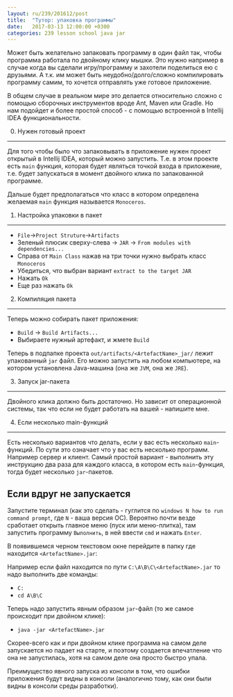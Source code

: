 ```yaml
---
layout: ru/239/201612/post
title:  "Тутор: упаковка программы"
date:   2017-03-13 12:00:00 +0300
categories: 239 lesson school java jar
---
```


Может быть желательно запаковать программу в один файл так, чтобы программа работала по двойному клику мышки.
Это нужно например в случае когда вы сделали игру/программу и захотели поделиться ею с друзьями.
А т.к. им может быть неудобно/долго/сложно компилировать программу самим, то хочется отправлять уже готовое приложение.

В общем случае в реальном мире это делается относительно сложно с помощью сборочных инструментов вроде Ant, Maven или Gradle. Но нам подойдет и более простой способ - с помощью встроенной в Intellij IDEA функциональности.

0) Нужен готовый проект
-----------------------

Для того чтобы было что запаковывать в приложение нужен проект открытый в Intellij IDEA, который можно запустить. Т.е. в этом проекте есть ```main``` функция, которая будет являться точкой входа в приложение, т.е. будет запускаться в момент двойного клика по запакованной программе.

Дальше будет предполагаться что класс в котором определена желаемая ```main``` функция называется ```Monoceros```.

1) Настройка упаковки в пакет
-----------------------------

- ```File```->```Project Struture```->```Artifacts```
- Зеленый плюсик сверху-слева -> ```JAR``` -> ```From modules with dependencies...```
- Справа от ```Main Class``` нажав на три точки нужно выбрать класс ```Monoceros```
- Убедиться, что выбран вариант ```extract to the target JAR```
- Нажать ```Ok```
- Еще раз нажать ```Ok```

2) Компиляция пакета
--------------------

Теперь можно собирать пакет приложения:

- ```Build``` -> ```Build Artifacts...```
- Выбираете нужный артефакт, и жмете ```Build```

Теперь в подпапке проекта ```out/artifacts/<ArtefactName>_jar/``` лежит упакованный ```jar``` файл. Его можно запустить на любом компьютере, на котором установлена Java-машина (она же ```JVM```, она же ```JRE```).
  
3) Запуск jar-пакета
--------------------

Двойного клика должно быть достаточно. Но зависит от операционной системы, так что если не будет работать на вашей - напишите мне.

4) Если несколько main-функций
------------------------------

Есть несколько вариантов что делать, если у вас есть несколько ```main```-функций. По сути это означает что у вас есть несколько программ. Например сервер и клиент. Самый простой вариант - выполнить эту инструкцию два раза для каждого класса, в котором есть ```main```-функция, тогда будет несколько ```jar```-пакетов.

Если вдруг не запускается
-------------------------

Запустите терминал (как это сделать - гуглится по ```windows N how to run command prompt```, где ```N``` - ваша версия ОС). Вероятно почти везде сработает открыть главное меню (пуск или меню-плитка), там запустить программу ```Выполнить```, в ней ввести ```cmd``` и нажать ```Enter```.

В появившемся черном текстовом окне перейдите в папку где находится ```<ArtefactName>.jar```:

Например если файл находится по пути ```C:\A\B\C\<ArtefactName>.jar``` то надо выполнить две команды:
 
 - ```C:```
 - ```cd A\B\C```
 
Теперь надо запустить явным образом ```jar```-файл (то же самое происходит при двойном клике):

 - ```java -jar <ArtefactName>.jar```
 
Скорее-всего как и при двойном клике программа на самом деле запускается но падает на старте, и поэтому создается впечатление что она не запустилась, хотя на самом деле она просто быстро упала.

Преимущество явного запуска из консоли в том, что ошибки приложения будут видны в консоли (аналогично тому, как они были видны в консоли среды разработки).
